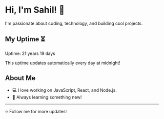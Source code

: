 # Hi, I'm Sahil! 👋

I'm passionate about coding, technology, and building cool projects.

## My Uptime ⏳
Uptime: 21 years 19 days

This uptime updates automatically every day at midnight!

## About Me
- 💻 I love working on JavaScript, React, and Node.js.
- 🎯 Always learning something new!

---

⭐️ Follow me for more updates!
